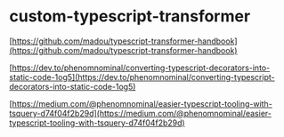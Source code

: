 # custom-typescript-transformer

[https://github.com/madou/typescript-transformer-handbook](https://github.com/madou/typescript-transformer-handbook)

[https://dev.to/phenomnominal/converting-typescript-decorators-into-static-code-1og5](https://dev.to/phenomnominal/converting-typescript-decorators-into-static-code-1og5)

[https://medium.com/@phenomnominal/easier-typescript-tooling-with-tsquery-d74f04f2b29d](https://medium.com/@phenomnominal/easier-typescript-tooling-with-tsquery-d74f04f2b29d)